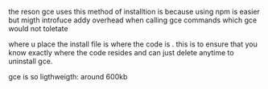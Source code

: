 the reson gce uses this method of installtion is because using npm is easier
but migth introfuce addy overhead when calling gce commands which gce would
not toletate

where u place the install file is where the code is . this
is to ensure that you know exactly where the code resides and can just delete
anytime to uninstall gce.

gce is so ligthweigth: around 600kb
